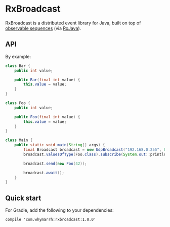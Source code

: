 RxBroadcast
===========

RxBroadcast is a distributed event library for Java, built on top of [observable sequences](http://reactivex.io/intro.html) (via [RxJava](https://github.com/ReactiveX/RxJava)).

API
---

By example:

```java
class Bar {
    public int value;

    public Bar(final int value) {
        this.value = value;
    }
}

class Foo {
    public int value;

    public Foo(final int value) {
        this.value = value;
    }
}

class Main {
    public static void main(String[] args) {
        final Broadcast broadcast = new UdpBroadcast("192.168.0.255", 8000);
        broadcast.valuesOfType(Foo.class).subscribe(System.out::println);

        broadcast.send(new Foo(42));

        broadcast.await();
    }
}
```

Quick start
-----------

For Gradle, add the following to your dependencies:

```
compile 'com.whymarrh:rxbroadcast:1.0.0'
```
